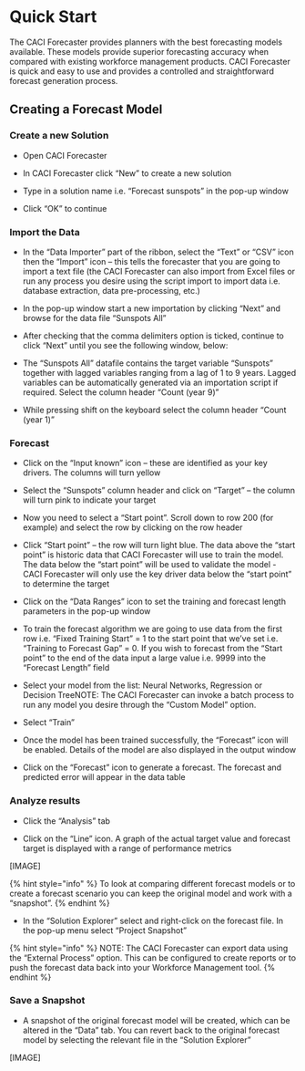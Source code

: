 # Quick Start

The CACI Forecaster provides planners with the best forecasting models available. These models provide superior forecasting accuracy when compared with existing workforce management products. CACI Forecaster is quick and easy to use and provides a controlled and straightforward forecast generation process.



## Creating a Forecast Model


### Create a new Solution
- Open CACI Forecaster

- In CACI Forecaster click “New” to create a new solution

- Type in a solution name i.e. “Forecast sunspots” in the pop-up window

- Click “OK” to continue

### Import the Data
- In the “Data Importer” part of the ribbon, select the “Text” or “CSV” icon then the “Import” icon – this tells the forecaster that you are going to import a text file (the CACI Forecaster can also import from Excel files or run any process you desire using the script import to import data i.e. database extraction, data pre-processing, etc.)

- In the pop-up window start a new importation by clicking “Next” and browse for the data file “Sunspots All”

- After checking that the comma delimiters option is ticked, continue to click “Next” until you see the following window, below:

- The “Sunspots All” datafile contains the target variable “Sunspots” together with lagged variables ranging from a lag of 1 to 9 years. Lagged variables can be automatically generated via an importation script if required. Select the column header “Count (year 9)”

- While pressing shift on the keyboard select the column header “Count (year 1)”


### Forecast
- Click on the “Input known” icon – these are identified as your key drivers. The columns will turn yellow

- Select the “Sunspots” column header and click on “Target” – the column will turn pink to indicate your target

- Now you need to select a “Start point”. Scroll down to row 200 (for example) and select the row by clicking on the row header

- Click “Start point” – the row will turn light blue. The data above the “start point” is historic data that CACI Forecaster will use to train the model. The data below the “start point” will be used to validate the model - CACI Forecaster will only use the key driver data below the “start point” to determine the target

- Click on the “Data Ranges” icon to set the training and forecast length parameters in the pop-up window

- To train the forecast algorithm we are going to use data from the first row i.e. “Fixed Training Start” = 1 to the start point that we’ve set i.e. “Training to Forecast Gap” = 0. If you wish to forecast from the “Start point” to the end of the data input a large value i.e. 9999 into the “Forecast Length” field

- Select your model from the list: Neural Networks, Regression or Decision TreeNOTE: The CACI Forecaster can invoke a batch process to run any model you desire through the “Custom Model” option.

- Select “Train”

- Once the model has been trained successfully, the “Forecast” icon will be enabled. Details of the model are also displayed in the output window

- Click on the “Forecast” icon to generate a forecast. The forecast and predicted error will appear in the data table


### Analyze results
- Click the “Analysis” tab

- Click on the “Line” icon. A graph of the actual target value and forecast target is displayed with a range of performance metrics

[IMAGE]


{% hint style="info" %}
 To look at comparing different forecast models or to create a forecast scenario you can keep the original model and work with a “snapshot”.
{% endhint %}

- In the “Solution Explorer” select and right-click on the forecast file. In the pop-up menu select “Project Snapshot”

{% hint style="info" %}
NOTE: The CACI Forecaster can export data using the “External Process” option. This can be configured to create reports or to push the forecast data back into your Workforce Management tool.
{% endhint %}

### Save a Snapshot
- A snapshot of the original forecast model will be created, which can be altered in the “Data” tab. You can revert back to the original forecast model by selecting the relevant file in the “Solution Explorer”

[IMAGE]